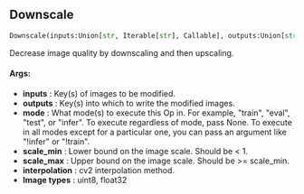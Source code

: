 ## Downscale
```python
Downscale(inputs:Union[str, Iterable[str], Callable], outputs:Union[str, Iterable[str]], mode:Union[NoneType, str, Iterable[str]]=None, scale_min:float=0.25, scale_max:float=0.25, interpolation:int=0)
```
Decrease image quality by downscaling and then upscaling.

#### Args:

* **inputs** :  Key(s) of images to be modified.
* **outputs** :  Key(s) into which to write the modified images.
* **mode** :  What mode(s) to execute this Op in. For example, "train", "eval", "test", or "infer". To execute            regardless of mode, pass None. To execute in all modes except for a particular one, you can pass an argument            like "!infer" or "!train".
* **scale_min** :  Lower bound on the image scale. Should be < 1.
* **scale_max** :   Upper bound on the image scale. Should be >= scale_min.
* **interpolation** :  cv2 interpolation method.
* **Image types** :         uint8, float32    